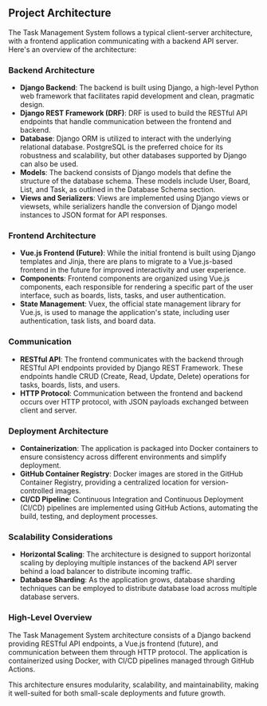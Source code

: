 ## Project Architecture

The Task Management System follows a typical client-server architecture, with a frontend application communicating with a backend API server. Here's an overview of the architecture:

### Backend Architecture

- **Django Backend**: The backend is built using Django, a high-level Python web framework that facilitates rapid development and clean, pragmatic design.
- **Django REST Framework (DRF)**: DRF is used to build the RESTful API endpoints that handle communication between the frontend and backend.
- **Database**: Django ORM is utilized to interact with the underlying relational database. PostgreSQL is the preferred choice for its robustness and scalability, but other databases supported by Django can also be used.
- **Models**: The backend consists of Django models that define the structure of the database schema. These models include User, Board, List, and Task, as outlined in the Database Schema section.
- **Views and Serializers**: Views are implemented using Django views or viewsets, while serializers handle the conversion of Django model instances to JSON format for API responses.

### Frontend Architecture

- **Vue.js Frontend (Future)**: While the initial frontend is built using Django templates and Jinja, there are plans to migrate to a Vue.js-based frontend in the future for improved interactivity and user experience.
- **Components**: Frontend components are organized using Vue.js components, each responsible for rendering a specific part of the user interface, such as boards, lists, tasks, and user authentication.
- **State Management**: Vuex, the official state management library for Vue.js, is used to manage the application's state, including user authentication, task lists, and board data.

### Communication

- **RESTful API**: The frontend communicates with the backend through RESTful API endpoints provided by Django REST Framework. These endpoints handle CRUD (Create, Read, Update, Delete) operations for tasks, boards, lists, and users.
- **HTTP Protocol**: Communication between the frontend and backend occurs over HTTP protocol, with JSON payloads exchanged between client and server.

### Deployment Architecture

- **Containerization**: The application is packaged into Docker containers to ensure consistency across different environments and simplify deployment.
- **GitHub Container Registry**: Docker images are stored in the GitHub Container Registry, providing a centralized location for version-controlled images.
- **CI/CD Pipeline**: Continuous Integration and Continuous Deployment (CI/CD) pipelines are implemented using GitHub Actions, automating the build, testing, and deployment processes.

### Scalability Considerations

- **Horizontal Scaling**: The architecture is designed to support horizontal scaling by deploying multiple instances of the backend API server behind a load balancer to distribute incoming traffic.
- **Database Sharding**: As the application grows, database sharding techniques can be employed to distribute database load across multiple database servers.

### High-Level Overview

The Task Management System architecture consists of a Django backend providing RESTful API endpoints, a Vue.js frontend (future), and communication between them through HTTP protocol. The application is containerized using Docker, with CI/CD pipelines managed through GitHub Actions.

This architecture ensures modularity, scalability, and maintainability, making it well-suited for both small-scale deployments and future growth.
